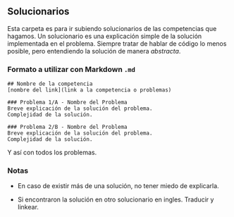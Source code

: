 ## Solucionarios

Esta carpeta es para ir subiendo solucionarios de las competencias que hagamos. Un solucionario es una explicación simple de la solución implementada en el problema.
Siempre tratar de hablar de código lo menos posible, pero entendiendo la solución de manera *abstracta*.

### Formato a utilizar con Markdown `.md`

```
## Nombre de la competencia
[nombre del link](link a la competencia o problemas)

### Problema 1/A - Nombre del Problema
Breve explicación de la solución del problema.
Complejidad de la solución.

### Problema 2/B - Nombre del Problema
Breve explicación de la solución del problema.
Complejidad de la solución.

```
Y así con todos los problemas.

### Notas

* En caso de existir más de una solución, no tener miedo de explicarla.

* Si encontraron la solución en otro solucionario en ingles. Traducir y linkear.

